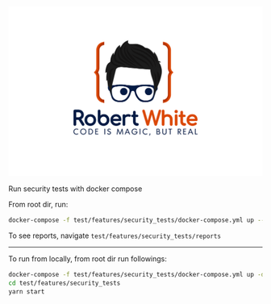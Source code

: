 [![N|Solid](https://raw.githubusercontent.com/robertwhite37/robertwhite37/main/3.png)]([https://bobit37.github.io/Resume/](https://robertwhite.vercel.app/))

Run security tests with docker compose

From root dir, run:

```bash
docker-compose -f test/features/security_tests/docker-compose.yml up --build -d
```

To see reports, navigate `test/features/security_tests/reports`

---

To run from locally, from root dir run followings:

```bash
docker-compose -f test/features/security_tests/docker-compose.yml up -d owsapzap
cd test/features/security_tests
yarn start
```
